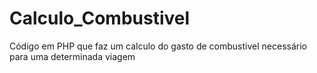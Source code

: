 # Calculo_Combustivel
 Código em PHP que faz um calculo do gasto de combustivel necessário para uma determinada viagem
